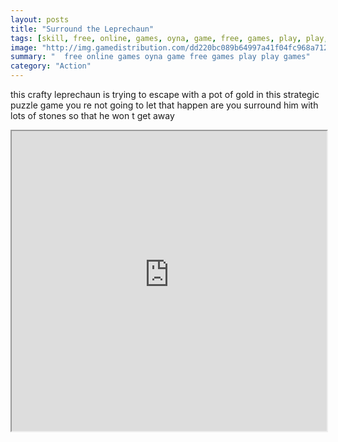 ```yaml
---
layout: posts
title: "Surround the Leprechaun"
tags: [skill, free, online, games, oyna, game, free, games, play, play, games]
image: "http://img.gamedistribution.com/dd220bc089b64997a41f04fc968a7124.jpg"
summary: "  free online games oyna game free games play play games"
category: "Action"
---
```


this crafty leprechaun is trying to escape with a pot of gold in this strategic puzzle game you re not going to let that happen are you surround him with lots of stones so that he won t get away

<iframe width="100%" height="480px;" src="http://html5.gamedistribution.com/dd220bc089b64997a41f04fc968a7124/"></iframe>